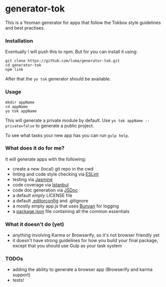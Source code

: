 # generator-tok

This is a Yeoman generator for apps that follow the Tokbox style guidelines and best practises.

### Installation

Eventually I will push this to npm. But for you can install it using:

```
git clone https://github.com/luma/generator-tok.git
cd generator-tok
npm link
```

After that the `yo tok` generator should be available.

### Usage

```
mkdir appName
cd appName
yo tok appName
```

This will generate a private module by default. Use `yo tok appName --private=false` to generate a public project.

To see what tasks your new app has you can run `gulp help`.


### What does it do for me?

It will generate apps with the following:
* create a new (local) git repo in the cwd
* linting and code style checking via [ESLint](http://eslint.org/)
* testing via [Jasmine](http://jasmine.github.io/)
* code coverage via [Istanbul](https://gotwarlost.github.io/istanbul/)
* code doc generation via [JSDoc](http://usejsdoc.org/)
* a default *empty* LICENSE file
* a default [.editorconfig](http://editorconfig.org) and .gitignore
* a mostly empty app.js that uses [Bunyan](https://github.com/trentm/node-bunyan) for logging
* a [package.json](https://docs.npmjs.com/files/package.json) file containing all the common essentials


### What it doesn't do (yet)

* anything involving Karma or Browserify, so it's not browser friendly yet
* it doesn't have strong guidelines for how you build your final package, except that you should use Gulp as your task system

### TODOs

* adding the ability to generate a browser app (Browserify and karma support)
* tests!
